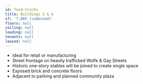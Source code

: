```yaml
---
id: food-trucks
title: Buildings 5 & 6
sf: '7,085 (combined)'
floors: null
ceiling: null
loading: null
tenants: null
leased: null
---
```


- Ideal for retail or manufacturing
- Street frontage on heavily trafficked Wolfe & Gay Streets
- Historic one-story stables will be joined to create single space
- Exposed brick and concrete floors
- Adjacent to parking and planned community plaza
